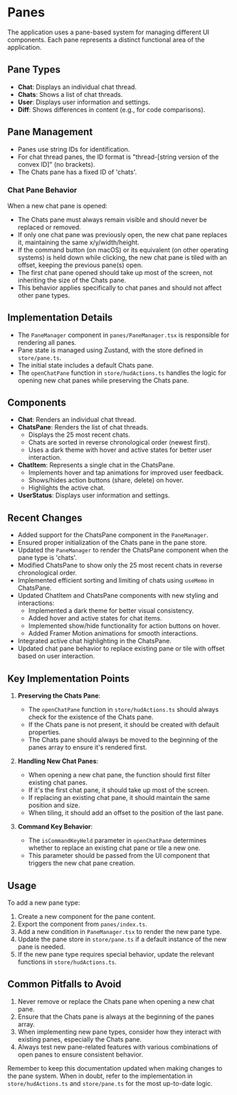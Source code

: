# Panes

The application uses a pane-based system for managing different UI components. Each pane represents a distinct functional area of the application.

## Pane Types

- **Chat**: Displays an individual chat thread.
- **Chats**: Shows a list of chat threads.
- **User**: Displays user information and settings.
- **Diff**: Shows differences in content (e.g., for code comparisons).

## Pane Management

- Panes use string IDs for identification.
- For chat thread panes, the ID format is "thread-[string version of the convex ID]" (no brackets).
- The Chats pane has a fixed ID of 'chats'.

### Chat Pane Behavior

When a new chat pane is opened:
- The Chats pane must always remain visible and should never be replaced or removed.
- If only one chat pane was previously open, the new chat pane replaces it, maintaining the same x/y/width/height.
- If the command button (on macOS) or its equivalent (on other operating systems) is held down while clicking, the new chat pane is tiled with an offset, keeping the previous pane(s) open.
- The first chat pane opened should take up most of the screen, not inheriting the size of the Chats pane.
- This behavior applies specifically to chat panes and should not affect other pane types.

## Implementation Details

- The `PaneManager` component in `panes/PaneManager.tsx` is responsible for rendering all panes.
- Pane state is managed using Zustand, with the store defined in `store/pane.ts`.
- The initial state includes a default Chats pane.
- The `openChatPane` function in `store/hudActions.ts` handles the logic for opening new chat panes while preserving the Chats pane.

## Components

- **Chat**: Renders an individual chat thread.
- **ChatsPane**: Renders the list of chat threads.
  - Displays the 25 most recent chats.
  - Chats are sorted in reverse chronological order (newest first).
  - Uses a dark theme with hover and active states for better user interaction.
- **ChatItem**: Represents a single chat in the ChatsPane.
  - Implements hover and tap animations for improved user feedback.
  - Shows/hides action buttons (share, delete) on hover.
  - Highlights the active chat.
- **UserStatus**: Displays user information and settings.

## Recent Changes

- Added support for the ChatsPane component in the `PaneManager`.
- Ensured proper initialization of the Chats pane in the pane store.
- Updated the `PaneManager` to render the ChatsPane component when the pane type is 'chats'.
- Modified ChatsPane to show only the 25 most recent chats in reverse chronological order.
- Implemented efficient sorting and limiting of chats using `useMemo` in ChatsPane.
- Updated ChatItem and ChatsPane components with new styling and interactions:
  - Implemented a dark theme for better visual consistency.
  - Added hover and active states for chat items.
  - Implemented show/hide functionality for action buttons on hover.
  - Added Framer Motion animations for smooth interactions.
- Integrated active chat highlighting in the ChatsPane.
- Updated chat pane behavior to replace existing pane or tile with offset based on user interaction.

## Key Implementation Points

1. **Preserving the Chats Pane**: 
   - The `openChatPane` function in `store/hudActions.ts` should always check for the existence of the Chats pane.
   - If the Chats pane is not present, it should be created with default properties.
   - The Chats pane should always be moved to the beginning of the panes array to ensure it's rendered first.

2. **Handling New Chat Panes**:
   - When opening a new chat pane, the function should first filter existing chat panes.
   - If it's the first chat pane, it should take up most of the screen.
   - If replacing an existing chat pane, it should maintain the same position and size.
   - When tiling, it should add an offset to the position of the last pane.

3. **Command Key Behavior**:
   - The `isCommandKeyHeld` parameter in `openChatPane` determines whether to replace an existing chat pane or tile a new one.
   - This parameter should be passed from the UI component that triggers the new chat pane creation.

## Usage

To add a new pane type:
1. Create a new component for the pane content.
2. Export the component from `panes/index.ts`.
3. Add a new condition in `PaneManager.tsx` to render the new pane type.
4. Update the pane store in `store/pane.ts` if a default instance of the new pane is needed.
5. If the new pane type requires special behavior, update the relevant functions in `store/hudActions.ts`.

## Common Pitfalls to Avoid

1. Never remove or replace the Chats pane when opening a new chat pane.
2. Ensure that the Chats pane is always at the beginning of the panes array.
3. When implementing new pane types, consider how they interact with existing panes, especially the Chats pane.
4. Always test new pane-related features with various combinations of open panes to ensure consistent behavior.

Remember to keep this documentation updated when making changes to the pane system. When in doubt, refer to the implementation in `store/hudActions.ts` and `store/pane.ts` for the most up-to-date logic.